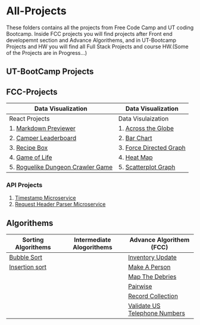 # All-Projects
These folders contains all the projects from Free Code Camp and UT coding Bootcamp. Inside FCC projects you will find projects after Front end developemnt section and Advance Algorithems, and in UT-Bootcamp Projects and HW you will find all Full Stack Projects and course HW.(Some of the Projects are in Progress...)   

## UT-BootCamp Projects

## FCC-Projects
|Data Visualization                                                                                     |Data Visualization                                                                                 |
|-------------------                                                                                    |---------------------------------------------------------------------------------------------------|
|React Projects                                                                                         |Data Visulaization                                                                                 |
|1. [Markdown Previewer](FCC-Projects/React%20Projects/Markdown%20Previewer)                            |1. [Across the Globe](FCC-Projects/Data%20Visualization%20Projects/Across%20the%20Globe)           |
|2. [Camper Leaderboard](FCC-Projects/React%20Projects/Camper%20Leaderboard)                            |2. [Bar Chart](FCC-Projects/Data%20Visualization%20Projects/Bar%20Chart)                           |
|3. [Recipe Box](FCC-Projects/React%20Projects/Recipe%20Box)                                            |3. [Force Directed Graph](FCC-Projects/Data%20Visualization%20Projects/Force%20Directed%20Graph)   |
|4. [Game of Life](FCC-Projects/React%20Projects/Game%20of%20Life)                                      |4. [Heat Map](FCC-Projects/Data%20Visualization%20Projects/Heat%20Map)                             |        
|5. [Roguelike Dungeon Crawler Game](FCC-Projects/React%20Projects/Roguelike%20Dungeon%20Crawler%20Game)|5. [Scatterplot Graph](FCC-Projects/Data%20Visualization%20Projects/Scatterplot%20Graph)           |                            |

### API Projects
1. [Timestamp Microservice](FCC-Projects/API%20Projects/Timestamp%20Microservice)
2. [Request Header Parser Microservice](FCC-Projects/API%20Projects/Request%20Header%20Parser%20Microservice)


## Algorithems

| Sorting Algorithems                               |Intermediate Alogorithems | Advance Algorithem (FCC)                                                                    |
|---------------------------------------------------|--------------------------|-------------------------------------------------------------------------------------------  |
| [Bubble Sort](Algorithems/BubbleSort)             |                          | [Inventory Update](Algorithems/FCC-Algorithem/Inventory_Update)                             |
| [Insertion sort](Algorithems/Insertion%20Sort)    |                          | [Make A Person](Algorithems/FCC-Algorithem/Make_A_Person)                                   |
|                                                   |                          |  [Map The Debries](Algorithems/FCC-Algorithem/Map_The_Debries)                              |
|                                                   |                          |  [Pairwise](Algorithems/FCC-Algorithem/Pairwise)                                            |
|                                                   |                          |  [Record Collection](Algorithems/FCC-Algorithem/Record_Collection)                          |
|                                                   |                          |  [Validate US Telephone Numbers](Algorithems/FCC-Algorithem/Validate_US_Telephone_Numbers)  |